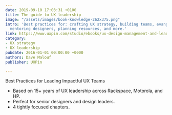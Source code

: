 ```yaml
---
date: 2019-09-10 17:03:31 +0100
title: The guide to UX leadership
image: "/assets/images/book-knowledge-262x375.png"
intro: 'Best practices for: crafting UX strategy, building teams, evangelizing UX,
  mentoring designers, planning resources, and more.'
link: https://www.uxpin.com/studio/ebooks/ux-design-management-and-leadership/
category:
- UX strategy
- UX leadership
pubdate: 2016-01-01 00:00:00 +0000
authors: Dave Malouf
publisher: UXPin

---
```

Best Practices for Leading Impactful UX Teams

* Based on 15+ years of UX leadership across Rackspace, Motorola, and HP.
* Perfect for senior designers and design leaders.
* 4 tightly focused chapters.